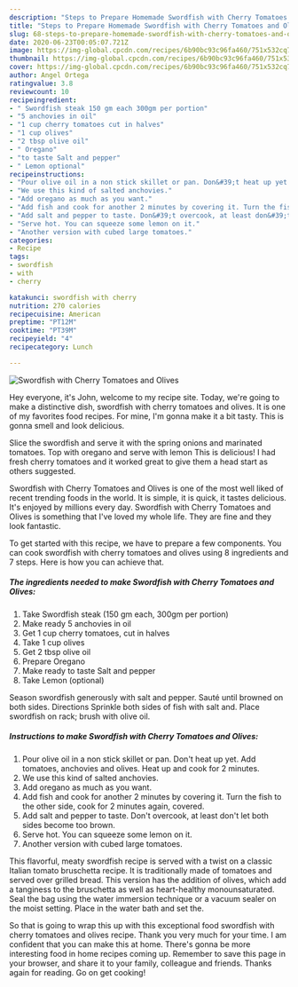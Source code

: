 ```yaml
---
description: "Steps to Prepare Homemade Swordfish with Cherry Tomatoes and Olives"
title: "Steps to Prepare Homemade Swordfish with Cherry Tomatoes and Olives"
slug: 68-steps-to-prepare-homemade-swordfish-with-cherry-tomatoes-and-olives
date: 2020-06-23T00:05:07.721Z
image: https://img-global.cpcdn.com/recipes/6b90bc93c96fa460/751x532cq70/swordfish-with-cherry-tomatoes-and-olives-recipe-main-photo.jpg
thumbnail: https://img-global.cpcdn.com/recipes/6b90bc93c96fa460/751x532cq70/swordfish-with-cherry-tomatoes-and-olives-recipe-main-photo.jpg
cover: https://img-global.cpcdn.com/recipes/6b90bc93c96fa460/751x532cq70/swordfish-with-cherry-tomatoes-and-olives-recipe-main-photo.jpg
author: Angel Ortega
ratingvalue: 3.8
reviewcount: 10
recipeingredient:
- " Swordfish steak 150 gm each 300gm per portion"
- "5 anchovies in oil"
- "1 cup cherry tomatoes cut in halves"
- "1 cup olives"
- "2 tbsp olive oil"
- " Oregano"
- "to taste Salt and pepper"
- " Lemon optional"
recipeinstructions:
- "Pour olive oil in a non stick skillet or pan. Don&#39;t heat up yet. Add tomatoes, anchovies and olives. Heat up and cook for 2 minutes."
- "We use this kind of salted anchovies."
- "Add oregano as much as you want."
- "Add fish and cook for another 2 minutes by covering it. Turn the fish to the other side, cook for 2 minutes again, covered."
- "Add salt and pepper to taste. Don&#39;t overcook, at least don&#39;t let both sides become too brown."
- "Serve hot. You can squeeze some lemon on it."
- "Another version with cubed large tomatoes."
categories:
- Recipe
tags:
- swordfish
- with
- cherry

katakunci: swordfish with cherry 
nutrition: 270 calories
recipecuisine: American
preptime: "PT12M"
cooktime: "PT39M"
recipeyield: "4"
recipecategory: Lunch

---
```



![Swordfish with Cherry Tomatoes and Olives](https://img-global.cpcdn.com/recipes/6b90bc93c96fa460/751x532cq70/swordfish-with-cherry-tomatoes-and-olives-recipe-main-photo.jpg)

Hey everyone, it's John, welcome to my recipe site. Today, we're going to make a distinctive dish, swordfish with cherry tomatoes and olives. It is one of my favorites food recipes. For mine, I'm gonna make it a bit tasty. This is gonna smell and look delicious.

Slice the swordfish and serve it with the spring onions and marinated tomatoes. Top with oregano and serve with lemon This is delicious! I had fresh cherry tomatoes and it worked great to give them a head start as others suggested.

Swordfish with Cherry Tomatoes and Olives is one of the most well liked of recent trending foods in the world. It is simple, it is quick, it tastes delicious. It's enjoyed by millions every day. Swordfish with Cherry Tomatoes and Olives is something that I've loved my whole life. They are fine and they look fantastic.


To get started with this recipe, we have to prepare a few components. You can cook swordfish with cherry tomatoes and olives using 8 ingredients and 7 steps. Here is how you can achieve that.

<!--inarticleads1-->

##### The ingredients needed to make Swordfish with Cherry Tomatoes and Olives:

1. Take  Swordfish steak (150 gm each, 300gm per portion)
1. Make ready 5 anchovies in oil
1. Get 1 cup cherry tomatoes, cut in halves
1. Take 1 cup olives
1. Get 2 tbsp olive oil
1. Prepare  Oregano
1. Make ready to taste Salt and pepper
1. Take  Lemon (optional)


Season swordfish generously with salt and pepper. Sauté until browned on both sides. Directions Sprinkle both sides of fish with salt and. Place swordfish on rack; brush with olive oil. 

<!--inarticleads2-->

##### Instructions to make Swordfish with Cherry Tomatoes and Olives:

1. Pour olive oil in a non stick skillet or pan. Don&#39;t heat up yet. Add tomatoes, anchovies and olives. Heat up and cook for 2 minutes.
1. We use this kind of salted anchovies.
1. Add oregano as much as you want.
1. Add fish and cook for another 2 minutes by covering it. Turn the fish to the other side, cook for 2 minutes again, covered.
1. Add salt and pepper to taste. Don&#39;t overcook, at least don&#39;t let both sides become too brown.
1. Serve hot. You can squeeze some lemon on it.
1. Another version with cubed large tomatoes.


This flavorful, meaty swordfish recipe is served with a twist on a classic Italian tomato bruschetta recipe. It is traditionally made of tomatoes and served over grilled bread. This version has the addition of olives, which add a tanginess to the bruschetta as well as heart-healthy monounsaturated. Seal the bag using the water immersion technique or a vacuum sealer on the moist setting. Place in the water bath and set the. 

So that is going to wrap this up with this exceptional food swordfish with cherry tomatoes and olives recipe. Thank you very much for your time. I am confident that you can make this at home. There's gonna be more interesting food in home recipes coming up. Remember to save this page in your browser, and share it to your family, colleague and friends. Thanks again for reading. Go on get cooking!
